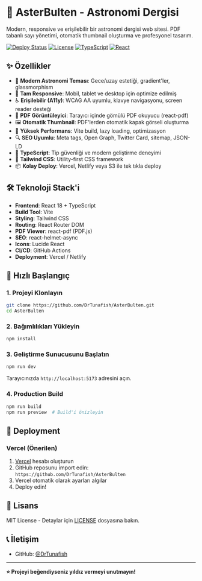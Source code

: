 # 🌌 AsterBulten - Astronomi Dergisi

Modern, responsive ve erişilebilir bir astronomi dergisi web sitesi. PDF tabanlı sayı yönetimi, otomatik thumbnail oluşturma ve profesyonel tasarım.

[![Deploy Status](https://img.shields.io/badge/deploy-vercel-black)](https://vercel.com)
[![License](https://img.shields.io/badge/license-MIT-blue.svg)](LICENSE)
[![TypeScript](https://img.shields.io/badge/TypeScript-5.3-blue)](https://www.typescriptlang.org/)
[![React](https://img.shields.io/badge/React-18.3-61dafb)](https://reactjs.org/)

## ✨ Özellikler

- 🎨 **Modern Astronomi Teması**: Gece/uzay estetiği, gradient'ler, glassmorphism
- 📱 **Tam Responsive**: Mobil, tablet ve desktop için optimize edilmiş
- ♿ **Erişilebilir (A11y)**: WCAG AA uyumlu, klavye navigasyonu, screen reader desteği
- 📄 **PDF Görüntüleyici**: Tarayıcı içinde gömülü PDF okuyucu (react-pdf)
- 🖼️ **Otomatik Thumbnail**: PDF'lerden otomatik kapak görseli oluşturma
- 🚀 **Yüksek Performans**: Vite build, lazy loading, optimizasyon
- 🔍 **SEO Uyumlu**: Meta tags, Open Graph, Twitter Card, sitemap, JSON-LD
- 🎯 **TypeScript**: Tip güvenliği ve modern geliştirme deneyimi
- 🎨 **Tailwind CSS**: Utility-first CSS framework
- 📦 **Kolay Deploy**: Vercel, Netlify veya S3 ile tek tıkla deploy

## 🛠️ Teknoloji Stack'i

- **Frontend**: React 18 + TypeScript
- **Build Tool**: Vite
- **Styling**: Tailwind CSS
- **Routing**: React Router DOM
- **PDF Viewer**: react-pdf (PDF.js)
- **SEO**: react-helmet-async
- **Icons**: Lucide React
- **CI/CD**: GitHub Actions
- **Deployment**: Vercel / Netlify

## 🚀 Hızlı Başlangıç

### 1. Projeyi Klonlayın

```bash
git clone https://github.com/DrTunafish/AsterBulten.git
cd AsterBulten
```

### 2. Bağımlılıkları Yükleyin

```bash
npm install
```

### 3. Geliştirme Sunucusunu Başlatın

```bash
npm run dev
```

Tarayıcınızda `http://localhost:5173` adresini açın.

### 4. Production Build

```bash
npm run build
npm run preview  # Build'i önizleyin
```

## 🚢 Deployment

### Vercel (Önerilen)

1. [Vercel](https://vercel.com) hesabı oluşturun
2. GitHub reposunu import edin: `https://github.com/DrTunafish/AsterBulten`
3. Vercel otomatik olarak ayarları algılar
4. Deploy edin!

## 📄 Lisans

MIT License - Detaylar için [LICENSE](LICENSE) dosyasına bakın.

## 📞 İletişim

- GitHub: [@DrTunafish](https://github.com/DrTunafish/AsterBulten)

---

**⭐ Projeyi beğendiyseniz yıldız vermeyi unutmayın!**
